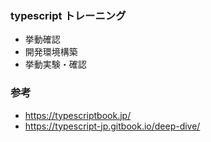 ### typescript トレーニング
- 挙動確認
- 開発環境構築
- 挙動実験・確認

### 参考
- https://typescriptbook.jp/
- https://typescript-jp.gitbook.io/deep-dive/

### 